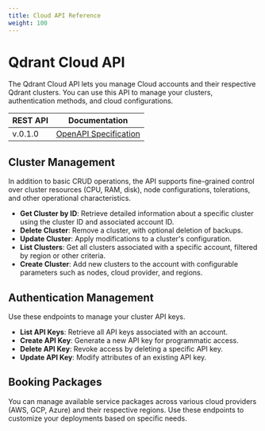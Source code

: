 ```yaml
---
title: Cloud API Reference
weight: 100
---
```

# Qdrant Cloud API 

The Qdrant Cloud API lets you manage Cloud accounts and their respective Qdrant clusters. You can use this API to manage your clusters, authentication methods, and cloud configurations. 

| REST API      | Documentation                                                                        |
| -------- | ------------------------------------------------------------------------------------ |
| v.0.1.0 | [OpenAPI Specification](https://cloud.qdrant.io/pa/v1/docs)                       |

## Cluster Management  
In addition to basic CRUD operations, the API supports fine-grained control over cluster resources (CPU, RAM, disk), node configurations, tolerations, and other operational characteristics.
   - **Get Cluster by ID**: Retrieve detailed information about a specific cluster using the cluster ID and associated account ID.
   - **Delete Cluster**: Remove a cluster, with optional deletion of backups.
   - **Update Cluster**: Apply modifications to a cluster's configuration.
   - **List Clusters**: Get all clusters associated with a specific account, filtered by region or other criteria.
   - **Create Cluster**: Add new clusters to the account with configurable parameters such as nodes, cloud provider, and regions.

## Authentication Management
Use these endpoints to manage your cluster API keys.
   - **List API Keys**: Retrieve all API keys associated with an account.
   - **Create API Key**: Generate a new API key for programmatic access.
   - **Delete API Key**: Revoke access by deleting a specific API key.
   - **Update API Key**: Modify attributes of an existing API key.

## Booking Packages
You can manage available service packages across various cloud providers (AWS, GCP, Azure) and their respective regions. Use these endpoints to customize your deployments based on specific needs. 
